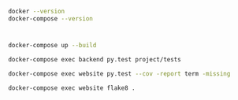 ```sh
	docker --version
	docker-compose --version
```

#
```sh
	docker-compose up --build
```

```sh
	docker-compose exec backend py.test project/tests
```

```sh 
	docker-compose exec website py.test --cov -report term -missing
```

```sh 
	docker-compose exec website flake8 .
```
